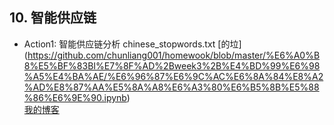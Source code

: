 ## 10. 智能供应链
+ Action1: 智能供应链分析 chinese_stopwords.txt 
[的垃] (https://github.com/chunliang001/homewook/blob/master/%E6%A0%B8%E5%BF%83BI%E7%8F%AD%2Bweek3%2B%E4%BD%99%E6%98%A5%E4%BA%AE/%E6%96%87%E6%9C%AC%E6%8A%84%E8%A2%AD%E8%87%AA%E5%8A%A8%E6%A3%80%E6%B5%8B%E5%88%86%E6%9E%90.ipynb)  
[我的博客](http://blog.csdn.net/guodongxiaren)  
